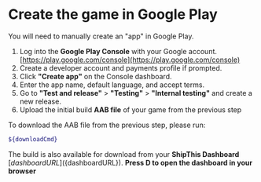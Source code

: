 # Create the game in Google Play

You will need to manually create an "app" in Google Play.

1. Log into the **Google Play Console** with your Google account. [https://play.google.com/console](https://play.google.com/console)
1. Create a developer account and payments profile if prompted.
1. Click **"Create app"** on the Console dashboard.
1. Enter the app name, default language, and accept terms.
1. Go to **"Test and release"** > **"Testing"** > **"Internal testing"** and create a new release.
1. Upload the initial build **AAB file** of your game from the previous step

To download the AAB file from the previous step, please run:

```bash
${downloadCmd}
```

The build is also available for download from your **ShipThis Dashboard** [${dashboardURL}](${dashboardURL}). **Press D to open the dashboard in your browser**
